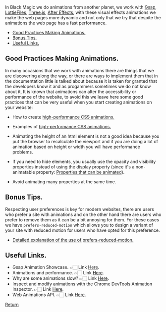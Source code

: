 In Black Magic we do animations from another planet, we work with [Gsap](https://github.com/greensock/GSAP), [LottieFiles](https://lottiefiles.com/), [Three.js](https://threejs.org/), [After Effects](https://www.adobe.com/mx/products/aftereffects.html), with these visual effects animations we make the web pages more dynamic and not only that we try that despite the animations the web page has a fast performance.

- [Good Practices Making Animations.](#good-practices-making-animations)
- [Bonus Tips.](#bonus-tips)
- [Useful Links.](#useful-links)

## Good Practices Making Animations.
In many occasions that we work with animations there are things that we are discovering along the way, or there are ways to implement them that in the documentation little is talked about because it is taken for granted that the developers know it and as progammers sometimes we do not know about it, It is known that animations can alter the accessibility or performance of the website, to avoid this we leave here some good practices that can be very useful when you start creating animations on your website:

- How to create [high-performance CSS animations.](https://web.dev/animations-guide/#layout)

- Examples of [high-performance CSS animations.](https://web.dev/animations-examples/)

- Animating the height of an html element is not a good idea because you put the browser to recalculate the viewport and if you are doing a lot of animation based on height or width you will have performance problems.

- If you need to hide elements, you usually use the opacity and visibility properties instead of using the display property (since it's a non-animatable property: [Properties that can be animated](https://developer.mozilla.org/es/docs/Web/CSS/CSS_Transitions/Using_CSS_transitions#propiedades_que_pueden_ser_animadas)).

- Avoid animating many properties at the same time.

## Bonus Tips.
Respecting user preferences is key for modern websites, there are users who prefer a site with animations and on the other hand there are users who prefer to remove them as it can be a bit annoying for them. For these cases we have `prefers-reduced-motion` which allows you to design a variant of your site with reduced motion for users who have opted for this preference.


 - [Detailed explanation of the use of prefers-reduced-motion.](https://web.dev/prefers-reduced-motion/)

## Useful Links.

 - Gsap Animation Showcase. 👉🏻 Link [Here](https://greensock.com/showcase/).
 - Animations and performance. 👉🏻 Link [Here](https://web.dev/animations-and-performance/).
 - Why are some animations slow?  👉🏻 Link [Here](https://web.dev/animations-overview/).
 - Inspect and modify animations with the Chrome DevTools Animation Inspector. 👉🏻 Link [Here](https://developer.chrome.com/docs/devtools/css/animations/).
 - Web Animations API. 👉🏻 Link [Here](https://developer.mozilla.org/en-US/docs/Web/API/Web_Animations_API/Using_the_Web_Animations_API#meet_the_web_animations_api).


[Return](../README.md)